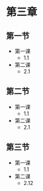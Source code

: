 第三章
===

## 第一节
* 第一课
  * 1.1
* 第二课
  * 2.1
  

## 第二节
* 第一课
  * 1.1
* 第二课
  * 2.1


## 第三节
* 第一课
  * 1.1
* 第二课
  * 2.12

